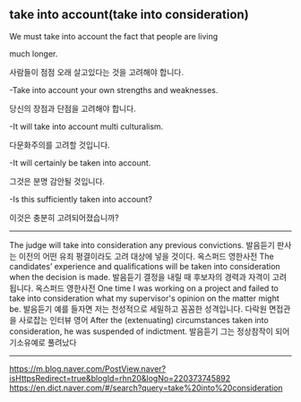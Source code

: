 
## take into account(take into consideration)

We must take into account the fact that people are living

much longer.

사람들이 점점 오래 살고있다는 것을 고려해야 합니다.

-Take into account your own strengths and weaknesses.

당신의 장점과 단점을 고려해야 합니다.

-It will take into account multi culturalism.

다문화주의를 고려할 것입니다.

-It will certainly be taken into account.

그것은 분명 감안될 것입니다.

-Is this sufficiently taken into account?

이것은 충분히 고려되어졌습니까?

---

The judge will take into consideration any previous convictions. 발음듣기 
판사는 이전의 어떤 유죄 평결이라도 고려 대상에 넣을 것이다.
옥스퍼드 영한사전
The candidates’ experience and qualifications will be taken into consideration when the decision is made. 발음듣기 
결정을 내릴 때 후보자의 경력과 자격이 고려됩니다.
옥스퍼드 영한사전
One time I was working on a project and failed to take into consideration what my supervisor's opinion on the matter might be. 발음듣기 
예를 들자면 저는 천성적으로 세밀하고 꼼꼼한 성격입니다.
다락원 면접관을 사로잡는 인터뷰 영어
After the (extenuating) circumstances taken into consideration, he was suspended of indictment. 발음듣기 
그는 정상참작이 되어 기소유예로 풀려났다

---

https://m.blog.naver.com/PostView.naver?isHttpsRedirect=true&blogId=rhn20&logNo=220373745892
https://en.dict.naver.com/#/search?query=take%20into%20consideration